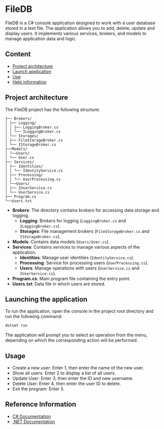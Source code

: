 ﻿# FileDB

FileDB is a C# console application designed to work with a user database stored in a text file. The application allows you to add, delete, update and display users. It implements various services, brokers, and models to manage application data and logic.

## Content

- [Project architecture](#project-architecture)
- [Launch application](#launching-the-application)
- [Use](#usage)
- [Help information](#referance-infarmation)

## Project architecture

The FileDB project has the following structure:

```plaintext
├── Brokers/
│ ├── Logging/
│ │ ├── LoggingBroker.cs
│ │ └── ILoggingBroker.cs
│ └── Storages/
│ ├── FileStorageBroker.cs
│ └── IStorageBroker.cs
├──Models/
│ └──Users/
│ └── User.cs
├── Services/
│ ├── Identities/
│ │ └── IdentityService.cs
│ ├── Processing/
│ │ └── UserProcessing.cs
│ └──Users/
│ ├── IUserService.cs
│ └── UserService.cs
├── Program.cs
└──Users.txt
```

- **Brokers**: The directory contains brokers for accessing data storage and logging.
     - **Logging**: Brokers for logging (`LoggingBroker.cs` and `ILoggingBroker.cs`).
     - **Storages**: File management brokers (`FileStorageBroker.cs` and `IStorageBroker.cs`).
- **Models**: Contains data models (`Users/User.cs`).
- **Services**: Contains services to manage various aspects of the application.
     - **Identities**: Manage user identities (`IdentityService.cs`).
     - **Processing**: Service for processing users (`UserProcessing.cs`).
     - **Users**: Manage operations with users (`UserService.cs` and `IUserService.cs`).
- **Program.cs**: Main program file containing the entry point.
- **Users.txt**: Data file in which users are stored.

## Launching the application

To run the application, open the console in the project root directory and run the following command:

```bash
dotnet run
```

The application will prompt you to select an operation from the menu, depending on which the corresponding action will be performed.

## Usage

- Create a new user: Enter 1, then enter the name of the new user.
- Show all users: Enter 2 to display a list of all users.
- Update User: Enter 3, then enter the ID and new username.
- Delete User: Enter 4, then enter the user ID to delete.
- Exit the program: Enter 5.

## Reference Information

- [C# Documentation](https://learn.microsoft.com/ru-ru/dotnet/csharp/)
- [.NET Documentation](https://learn.microsoft.com/ru-ru/dotnet/)
